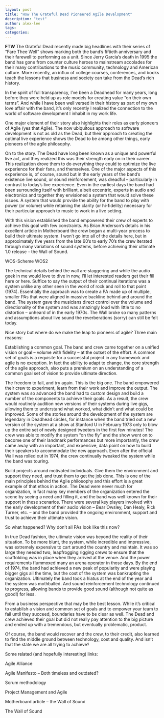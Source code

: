 ```yaml
---
layout: post
title: "How The Grateful Dead Pioneered Agile Development"
description: "test"
author: alex-lee
tags: 
categories: 
---
```


**FTW**
The Grateful Dead recently made big headlines with their series of “Fare Thee Well” shows marking both the band’s fiftieth anniversary and their farewell to performing as a unit. Since Jerry Garcia’s death in 1995 the band has gone from counter culture heroes to mainstream accolades for their many contributions to the music community, technology and American culture. More recently, an influx of college courses, conferences, and books teach the lessons that business and society can take from the Dead’s rich history.

In the spirit of full transparency, I’ve been a Deadhead for many years, long before they were held up as role models for creating value “on their own terms”. And while I have been well versed in their history as part of my own love affair with the band, it’s only recently I realized the connection to the world of software development I inhabit in my work life.

One major element of their story also highlights their roles as early pioneers of Agile (yes that Agile). The now ubiquitous approach to software development is not as old as the Dead, but their approach to creating the optimal live experience shows the Dead to be among other things, early pioneers of the agile philosophy.

On to the story. The Dead have long been known as a unique and powerful live act, and they realized this was their strength early on in their career. This realization drove them to do everything they could to optimize the live experience for their fans, and themselves. One of the major aspects of this experience is, of course, sound but in the early years of the band’s existence live sound, or sound reinforcement, was dreadful – particularly in contrast to today’s live experience. Even in the earliest days the band had been surrounding itself with brilliant, albeit eccentric, experts in audio and electronics and together they envisioned a system that would solve these issues. A system that would provide the ability for the band to play with power (or volume) while retaining the clarity (or hi-fidelity) necessary for their particular approach to music to work in a live setting.

With this vision established the band empowered their crew of experts to achieve this goal with few constraints. As Brian Anderson’s details in his excellent article in Motherboard the crew began a multi-year process to build their ultimate system. I won’t go into all of the details here, but in approximately five years from the late 60’s to early 70’s the crew iterated through many variations of sound systems, before achieving their ultimate 1.0 release – the Wall of Sound.

WOS-Scheme  WOS2

The technical details behind the wall are staggering and while the audio geek in me would love to dive in now, I’ll let interested readers get their fill here or here. Suffice to say the output of their continual iterations was a system unlike any other seen in the world of rock and roll to that point (1974). Essentially the approach was to create a PA made up of multiple, smaller PAs that were aligned in massive backline behind and around the band. The system gave the musicians direct control over the volume and directionality of the system and was amazingly loud with little to no distortion – unheard of in the early 1970s. The Wall broke so many patterns and assumptions about live sound the reverberations (sorry) can still be felt today.

Nice story but where do we make the leap to pioneers of agile? Three main reasons:

Establishing a common goal. The band and crew came together on a unified vision or goal – volume with fidelity – at the outset of the effort. A common set of goals is a requisite for a successful project in any framework and agile is no exception. In fact the ability to adapt to change, the core strength of the agile approach, also puts a premium on an understanding of a common goal set of vision to provide ultimate direction.

The freedom to fail, and try again. This is the big one. The band empowered their crew to experiment, learn from their work and improve the output. The system was so advanced the band had to custom design and build a number of the components to achieve their goals. As a result, the crew would routinely audition new versions of their systems during live gigs, allowing them to understand what worked, what didn’t and what could be improved. Some of the stories around the development of the system are legendary in Deadhead circles, for instance when the band tried out a new version of the system at a show at Stanford U in February 1973 only to blow up the entire set of newly designed tweeters in the first few minutes! The crew was able to modify the system “on the fly” and the show went on to become one of their landmark performances but more importantly, the crew came away with an important, and expensive, data point on how to build their speakers to accommodate the new approach. Even after the official Wall was rolled out in 1974, the crew continually tweaked the system while the band was touring.

Build projects around motivated individuals. Give them the environment and support they need, and trust them to get the job done.  This is one of the main principles behind the Agile philosophy and this effort is a great example of that ethos in action. The Dead were never much for organization, in fact many key members of the organization entered the scene by seeing a need and filling it, and the band was well known for their support in these scenarios. There were several key players involved with the early development of their audio vision – Bear Owsley, Dan Healy, Rick Turner, etc. – and the band provided the ongoing environment, support and trust to achieve their ultimate vision.

So what happened? Why don’t all PAs look like this now?

In true Dead fashion, the ultimate vision was beyond the reality of their situation. To be more blunt, the system, while incredible and impressive, was extremely expensive to cart around the country and maintain. It was so large they needed two, leapfrogging rigging crews to ensure that the scaffolding was in place when they arrived at the venue. And the power requirements flummoxed many an arena operator in those days. By the end of 1974, the band had achieved a new peak of popularity and were playing bigger gigs all the time, but the cost of the system was bankrupting the organization. Ultimately the band took a hiatus at the end of the year and the system was mothballed. And sound reinforcement technology continued to progress, allowing bands to provide good sound (although not quite as good!) for less.

From a business perspective that may be the best lesson. While it’s critical to establish a vision and common set of goals and to empower your team to fail until they succeed, boundaries have to be clear as well. The Dead and crew achieved their goal but did not really pay attention to the big picture and ended up with a tremendous, but eventually problematic, product.

Of course, the band would recover and the crew, to their credit, also learned to find the middle ground between technology, cost and quality. And isn’t that the state we are all trying to achieve?

Some related (and hopefully interesting) links:

Agile Alliance

Agile Manifesto – Both timeless and outdated?

Scrum methodology

Project Management and Agile

Motherboard article – the Wall of Sound

The Wall of Sound
